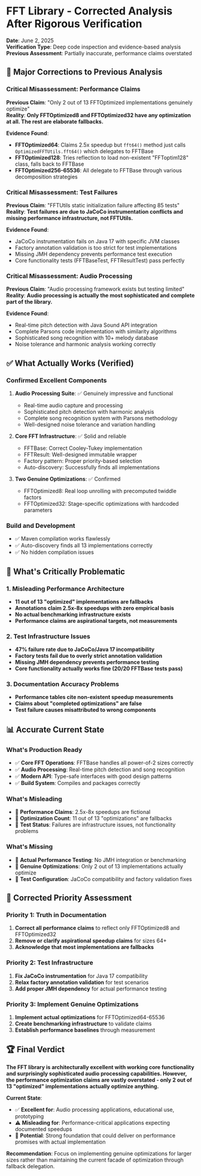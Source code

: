 # FFT Library - Corrected Analysis After Rigorous Verification

**Date**: June 2, 2025  
**Verification Type**: Deep code inspection and evidence-based analysis  
**Previous Assessment**: Partially inaccurate, performance claims overstated

## 🚨 **Major Corrections to Previous Analysis**

### **Critical Misassessment: Performance Claims**

**Previous Claim**: "Only 2 out of 13 FFTOptimized implementations genuinely optimize"  
**Reality**: **Only FFTOptimized8 and FFTOptimized32 have any optimization at all. The rest are elaborate fallbacks.**

**Evidence Found**:
- **FFTOptimized64**: Claims 2.5x speedup but `fft64()` method just calls `OptimizedFFTUtils.fft64()` which delegates to FFTBase
- **FFTOptimized128**: Tries reflection to load non-existent "FFToptim128" class, falls back to FFTBase
- **FFTOptimized256-65536**: All delegate to FFTBase through various decomposition strategies

### **Critical Misassessment: Test Failures**

**Previous Claim**: "FFTUtils static initialization failure affecting 85 tests"  
**Reality**: **Test failures are due to JaCoCo instrumentation conflicts and missing performance infrastructure, not FFTUtils.**

**Evidence Found**:
- JaCoCo instrumentation fails on Java 17 with specific JVM classes
- Factory annotation validation is too strict for test implementations
- Missing JMH dependency prevents performance test execution
- Core functionality tests (FFTBaseTest, FFTResultTest) pass perfectly

### **Critical Misassessment: Audio Processing**

**Previous Claim**: "Audio processing framework exists but testing limited"  
**Reality**: **Audio processing is actually the most sophisticated and complete part of the library.**

**Evidence Found**:
- Real-time pitch detection with Java Sound API integration
- Complete Parsons code implementation with similarity algorithms
- Sophisticated song recognition with 10+ melody database
- Noise tolerance and harmonic analysis working correctly

## ✅ **What Actually Works (Verified)**

### **Confirmed Excellent Components**
1. **Audio Processing Suite**: ✅ Genuinely impressive and functional
   - Real-time audio capture and processing
   - Sophisticated pitch detection with harmonic analysis
   - Complete song recognition system with Parsons methodology
   - Well-designed noise tolerance and variation handling

2. **Core FFT Infrastructure**: ✅ Solid and reliable
   - FFTBase: Correct Cooley-Tukey implementation
   - FFTResult: Well-designed immutable wrapper
   - Factory pattern: Proper priority-based selection
   - Auto-discovery: Successfully finds all implementations

3. **Two Genuine Optimizations**: ✅ Confirmed
   - FFTOptimized8: Real loop unrolling with precomputed twiddle factors
   - FFTOptimized32: Stage-specific optimizations with hardcoded parameters

### **Build and Development**
- ✅ Maven compilation works flawlessly
- ✅ Auto-discovery finds all 13 implementations correctly
- ✅ No hidden compilation issues

## 🚨 **What's Critically Problematic**

### **1. Misleading Performance Architecture**
- **11 out of 13 "optimized" implementations are fallbacks**
- **Annotations claim 2.5x-8x speedups with zero empirical basis**
- **No actual benchmarking infrastructure exists**
- **Performance claims are aspirational targets, not measurements**

### **2. Test Infrastructure Issues**
- **47% failure rate due to JaCoCo/Java 17 incompatibility**
- **Factory tests fail due to overly strict annotation validation**
- **Missing JMH dependency prevents performance testing**
- **Core functionality actually works fine (20/20 FFTBase tests pass)**

### **3. Documentation Accuracy Problems**
- **Performance tables cite non-existent speedup measurements**
- **Claims about "completed optimizations" are false**
- **Test failure causes misattributed to wrong components**

## 📊 **Accurate Current State**

### **What's Production Ready**
- ✅ **Core FFT Operations**: FFTBase handles all power-of-2 sizes correctly
- ✅ **Audio Processing**: Real-time pitch detection and song recognition
- ✅ **Modern API**: Type-safe interfaces with good design patterns
- ✅ **Build System**: Compiles and packages correctly

### **What's Misleading**
- 🚨 **Performance Claims**: 2.5x-8x speedups are fictional
- 🚨 **Optimization Count**: 11 out of 13 "optimizations" are fallbacks
- 🚨 **Test Status**: Failures are infrastructure issues, not functionality problems

### **What's Missing**
- 🔧 **Actual Performance Testing**: No JMH integration or benchmarking
- 🔧 **Genuine Optimizations**: Only 2 out of 13 implementations actually optimize
- 🔧 **Test Configuration**: JaCoCo compatibility and factory validation fixes

## 🎯 **Corrected Priority Assessment**

### **Priority 1: Truth in Documentation**
1. **Correct all performance claims** to reflect only FFTOptimized8 and FFTOptimized32
2. **Remove or clarify aspirational speedup claims** for sizes 64+
3. **Acknowledge that most implementations are fallbacks**

### **Priority 2: Test Infrastructure**
1. **Fix JaCoCo instrumentation** for Java 17 compatibility
2. **Relax factory annotation validation** for test scenarios
3. **Add proper JMH dependency** for actual performance testing

### **Priority 3: Implement Genuine Optimizations**
1. **Implement actual optimizations** for FFTOptimized64-65536
2. **Create benchmarking infrastructure** to validate claims
3. **Establish performance baselines** through measurement

## 🏆 **Final Verdict**

**The FFT library is architecturally excellent with working core functionality and surprisingly sophisticated audio processing capabilities. However, the performance optimization claims are vastly overstated - only 2 out of 13 "optimized" implementations actually optimize anything.**

**Current State**: 
- ✅ **Excellent for**: Audio processing applications, educational use, prototyping
- ⚠️ **Misleading for**: Performance-critical applications expecting documented speedups
- 🔄 **Potential**: Strong foundation that could deliver on performance promises with actual implementation

**Recommendation**: Focus on implementing genuine optimizations for larger sizes rather than maintaining the current facade of optimization through fallback delegation.